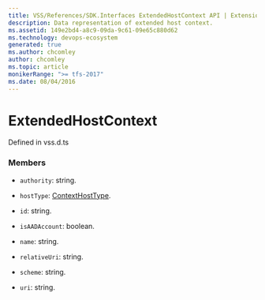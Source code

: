 ```yaml
---
title: VSS/References/SDK.Interfaces ExtendedHostContext API | Extensions for Azure DevOps Services
description: Data representation of extended host context.
ms.assetid: 149e2bd4-a8c9-09da-9c61-09e65c880d62
ms.technology: devops-ecosystem
generated: true
ms.author: chcomley
author: chcomley
ms.topic: article
monikerRange: ">= tfs-2017"
ms.date: 08/04/2016
---
```


# ExtendedHostContext

Defined in vss.d.ts

### Members

- `authority`: string.

- `hostType`: [ContextHostType](../../../VSS/References/SDK_Interfaces/ContextHostType.md).

- `id`: string.

- `isAADAccount`: boolean.

- `name`: string.

- `relativeUri`: string.

- `scheme`: string.

- `uri`: string.

